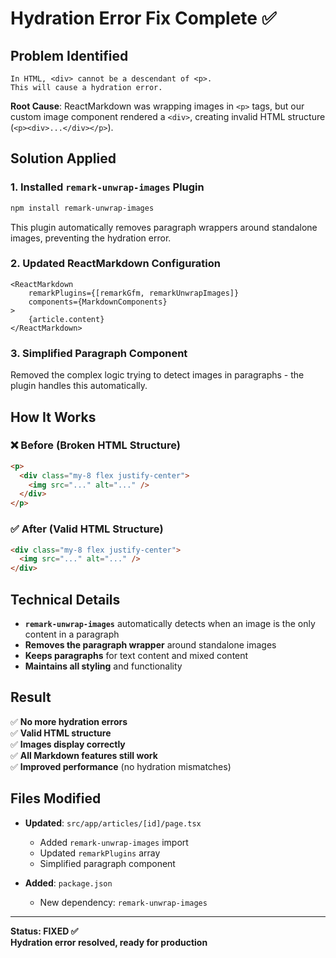 # Hydration Error Fix Complete ✅

## Problem Identified
```
In HTML, <div> cannot be a descendant of <p>.
This will cause a hydration error.
```

**Root Cause**: ReactMarkdown was wrapping images in `<p>` tags, but our custom image component rendered a `<div>`, creating invalid HTML structure (`<p><div>...</div></p>`).

## Solution Applied

### 1. **Installed `remark-unwrap-images` Plugin**
```bash
npm install remark-unwrap-images
```

This plugin automatically removes paragraph wrappers around standalone images, preventing the hydration error.

### 2. **Updated ReactMarkdown Configuration**
```tsx
<ReactMarkdown
    remarkPlugins={[remarkGfm, remarkUnwrapImages]}
    components={MarkdownComponents}
>
    {article.content}
</ReactMarkdown>
```

### 3. **Simplified Paragraph Component**
Removed the complex logic trying to detect images in paragraphs - the plugin handles this automatically.

## How It Works

### ❌ **Before (Broken HTML Structure)**
```html
<p>
  <div class="my-8 flex justify-center">
    <img src="..." alt="..." />
  </div>
</p>
```

### ✅ **After (Valid HTML Structure)**
```html
<div class="my-8 flex justify-center">
  <img src="..." alt="..." />
</div>
```

## Technical Details

- **`remark-unwrap-images`** automatically detects when an image is the only content in a paragraph
- **Removes the paragraph wrapper** around standalone images
- **Keeps paragraphs** for text content and mixed content
- **Maintains all styling** and functionality

## Result

✅ **No more hydration errors**  
✅ **Valid HTML structure**  
✅ **Images display correctly**  
✅ **All Markdown features still work**  
✅ **Improved performance** (no hydration mismatches)

## Files Modified

- **Updated**: `src/app/articles/[id]/page.tsx`
  - Added `remark-unwrap-images` import
  - Updated `remarkPlugins` array
  - Simplified paragraph component

- **Added**: `package.json`
  - New dependency: `remark-unwrap-images`

---
**Status: FIXED ✅**  
**Hydration error resolved, ready for production**

